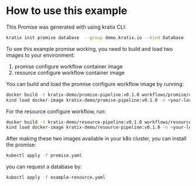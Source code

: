 # How to use this example

This Promise was generated with using kratix CLI:

```bash
kratix init promise database  --group demo.kratix.io --kind Database
```

To see this example promise working, you need to build and load two images to your environment:
1. promise configure workflow container image
2. resource configure workflow container image

You can build and load the promise configure workflow image by running:
```bash
docker build -t kratix-demo/promise-pipeline:v0.1.0 workflows/promise/configure/dependencies/configure-deps
kind load docker-image kratix-demo/promise-pipeline:v0.1.0 -n <your-local-kind-cluster>
```

For the resource configure workflow, run:
```bash
docker build -t kratix-demo/resource-pipeline:v0.1.0 workflows/resource/configure/database-configure/kratix-demo-resource-pipeline
kind load docker-image kratix-demo/resource-pipeline:v0.1.0 -n <your-local-kind-cluster>
```

After making these two images available in your k8s cluster, you can install the promise:
```bash
kubectl apply -f promise.yaml
```

you can request a database by:
```bash
kubectl apply -f example-resource.yaml
```
